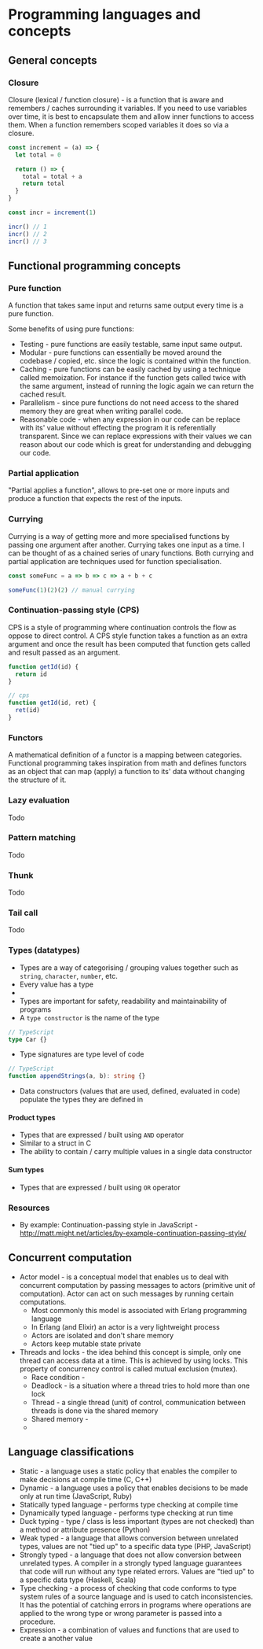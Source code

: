 # Programming languages and concepts

## General concepts

### Closure

Closure (lexical / function closure) - is a function that is aware and remembers / caches surrounding it variables. If you need to use variables over time, it is best to encapsulate them and allow inner functions to access them. When a function remembers scoped variables it does so via a closure.

```js
const increment = (a) => {
  let total = 0

  return () => {
    total = total + a
    return total
  }
}

const incr = increment(1)

incr() // 1
incr() // 2
incr() // 3
```

## Functional programming concepts

### Pure function

A function that takes same input and returns same output every time is a pure function. 

Some benefits of using pure functions:

- Testing - pure functions are easily testable, same input same output.
- Modular - pure functions can essentially be moved around the codebase / copied, etc. since the logic is contained within the function.
- Caching - pure functions can be easily cached by using a technique called memoization. For instance if the function gets called twice with the same argument, instead of running the logic again we can return the cached result.
- Parallelism - since pure functions do not need access to the shared memory they are great when writing parallel code.
- Reasonable code - when any expression in our code can be replace with its' value without effecting the program it is referentially transparent. Since we can replace expressions with their values we can reason about our code which is great for understanding and debugging our code.

### Partial application

"Partial applies a function", allows to pre-set one or more inputs and produce a function that expects the rest of the inputs.

### Currying

Currying is a way of getting more and more specialised functions by passing one argument after another. Currying takes one input as a time. I can be thought of as a chained series of unary functions. Both currying and partial application are techniques used for function specialisation.

```js
const someFunc = a => b => c => a + b + c

someFunc(1)(2)(2) // manual currying
```

### Continuation-passing style (CPS)

CPS is a style of programming where continuation controls the flow as oppose to direct control. A CPS style function takes a function as an extra argument and once the result has been computed that function gets called and result passed as an argument.

```js
function getId(id) {
  return id
}

// cps
function getId(id, ret) {
  ret(id)
}
```

### Functors

A mathematical definition of a functor is a mapping between categories. Functional programming takes inspiration from math and defines functors as an object that can map (apply) a function to its' data without changing the structure of it.

### Lazy evaluation

Todo

### Pattern matching

Todo

### Thunk

Todo

### Tail call

Todo

### Types (datatypes)

- Types are a way of categorising / grouping values together such as `string`, `character`, `number`, etc.
- Every value has a type
- 
- Types are important for safety, readability and maintainability of programs
- A `type constructor` is the name of the type
```ts
// TypeScript
type Car {}
```
- Type signatures are type level of code
```ts
// TypeScript
function appendStrings(a, b): string {}
```
- Data constructors (values that are used, defined, evaluated in code) populate the types they are defined in

#### Product types

- Types that are expressed / built using `AND` operator
- Similar to a struct in C
- The ability to contain / carry multiple values in a single data constructor

#### Sum types

- Types that are expressed / built using `OR` operator

### Resources

- By example: Continuation-passing style in JavaScript - http://matt.might.net/articles/by-example-continuation-passing-style/

## Concurrent computation

- Actor model - is a conceptual model that enables us to deal with concurrent computation by passing messages to actors (primitive unit of computation). Actor can act on such messages by running certain computations.
  - Most commonly this model is associated with Erlang programming language
  - In Erlang (and Elixir) an actor is a very lightweight process
  - Actors are isolated and don't share memory
  - Actors keep mutable state private
- Threads and locks - the idea behind this concept is simple, only one thread can access data at a time. This is achieved by using locks. This property of concurrency control is called mutual exclusion (mutex).
  - Race condition - 
  - Deadlock - is a situation where a thread tries to hold more than one lock
  - Thread - a single thread (unit) of control, communication between threads is done via the shared memory
  - Shared memory - 
  - 

## Language classifications

- Static - a language uses a static policy that enables the compiler to make decisions at compile time (C, C++)
- Dynamic - a language uses a policy that enables decisions to be made only at run time (JavaScript, Ruby)
- Statically typed language - performs type checking at compile time
- Dynamically typed language - performs type checking at run time
- Duck typing - type / class is less important (types are not checked) than a method or attribute presence (Python)
- Weak typed - a language that allows conversion between unrelated types, values are not "tied up" to a specific data type (PHP, JavaScript)
- Strongly typed - a language that does not allow conversion between unrelated types. A compiler in a strongly typed language guarantees that code will run without any type related errors. Values are "tied up" to a specific data type (Haskell, Scala)
- Type checking - a process of checking that code conforms to type system rules of a source language and is used to catch inconsistencies. It has the potential of catching errors in programs where operations are applied to the wrong type or wrong parameter is passed into a procedure.
- Expression - a combination of values and functions that are used to create a another value
